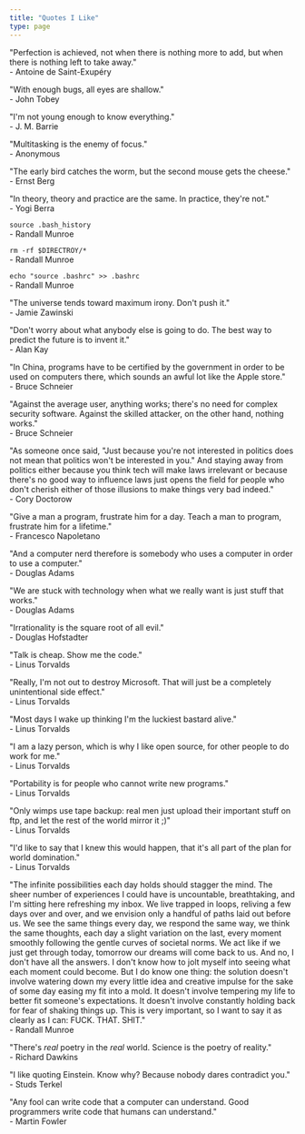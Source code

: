```yaml
---
title: "Quotes I Like"
type: page
---
```



"Perfection is achieved, not when there is nothing more to add, but when there is nothing left to take away."\
\- Antoine de Saint-Exupéry

"With enough bugs, all eyes are shallow."\
\- John Tobey

"I'm not young enough to know everything."\
\- J. M. Barrie

"Multitasking is the enemy of focus."\
\- Anonymous

"The early bird catches the worm, but the second mouse gets the cheese."\
\- Ernst Berg

"In theory, theory and practice are the same. In practice, they're not."\
\- Yogi Berra

`source .bash_history`\
\- Randall Munroe

`rm -rf $DIRECTROY/*`\
\- Randall Munroe

`echo "source .bashrc" >> .bashrc`\
\- Randall Munroe

"The universe tends toward maximum irony. Don't push it."\
\- Jamie Zawinski

"Don't worry about what anybody else is going to do. The best way to predict the future is to invent it."\
\- Alan Kay

"In China, programs have to be certified by the government in order to be used on computers there, which sounds an awful lot like the Apple store."\
\- Bruce Schneier

"Against the average user, anything works; there's no need for complex security software. Against the skilled attacker, on the other hand, nothing works."\
\- Bruce Schneier

"As someone once said, "Just because you're not interested in politics does not mean that politics won't be interested in you." And staying away from politics either because you think tech will make laws irrelevant or because there's no good way to influence laws just opens the field for people who don't cherish either of those illusions to make things very bad indeed."\
\- Cory Doctorow

"Give a man a program, frustrate him for a day. Teach a man to program, frustrate him for a lifetime."\
\- Francesco Napoletano

"And a computer nerd therefore is somebody who uses a computer in order to use a computer."\
\- Douglas Adams

"We are stuck with technology when what we really want is just stuff that works."\
\- Douglas Adams

"Irrationality is the square root of all evil."\
\- Douglas Hofstadter

"Talk is cheap. Show me the code."\
\- Linus Torvalds

"Really, I'm not out to destroy Microsoft. That will just be a completely unintentional side effect."\
\- Linus Torvalds

"Most days I wake up thinking I'm the luckiest bastard alive."\
\- Linus Torvalds

"I am a lazy person, which is why I like open source, for other people to do work for me."\
\- Linus Torvalds

"Portability is for people who cannot write new programs."\
\- Linus Torvalds

"Only wimps use tape backup: real men just upload their important stuff on ftp, and let the rest of the world mirror it ;)"\
\- Linus Torvalds

"I'd like to say that I knew this would happen, that it's all part of the plan for world domination."\
\- Linus Torvalds

"The infinite possibilities each day holds should stagger the mind. The sheer number of experiences I could have is uncountable, breathtaking, and I'm sitting here refreshing my inbox. We live trapped in loops, reliving a few days over and over, and we envision only a handful of paths laid out before us. We see the same things every day, we respond the same way, we think the same thoughts, each day a slight variation on the last, every moment smoothly following the gentle curves of societal norms. We act like if we just get through today, tomorrow our dreams will come back to us. And no, I don't have all the answers. I don't know how to jolt myself into seeing what each moment could become. But I do know one thing: the solution doesn't involve watering down my every little idea and creative impulse for the sake of some day easing my fit into a mold. It doesn't involve tempering my life to better fit someone's expectations. It doesn't involve constantly holding back for fear of shaking things up. This is very important, so I want to say it as clearly as I can: FUCK. THAT. SHIT."\
\- Randall Munroe

"There's *real* poetry in the *real* world. Science is the poetry of reality."\
\- Richard Dawkins

"I like quoting Einstein. Know why? Because nobody dares contradict you."\
\- Studs Terkel

"Any fool can write code that a computer can understand. Good programmers write code that humans can understand."\
\- Martin Fowler
